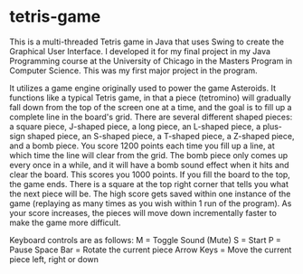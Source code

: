 # tetris-game
This is a multi-threaded Tetris game in Java that uses Swing to create the Graphical User Interface. I developed it for my final project in my Java Programming course at the University of Chicago in the Masters Program in Computer Science. This was my first major project in the program.

It utilizes a game engine originally used to power the game Asteroids. It functions like a typical Tetris game, in that a piece (tetromino) will gradually fall down from the top of the screen one at a time, and the goal is to fill up a complete line in the board's grid. There are several different shaped pieces: a square piece, J-shaped piece, a long piece, an L-shaped piece, a plus-sign shaped piece, an S-shaped piece, a T-shaped piece, a Z-shaped piece, and a bomb piece. You score 1200 points each time you fill up a line, at which time the line will clear from the grid. The bomb piece only comes up every once in a while, and it will have a bomb sound effect when it hits and clear the board. This scores you 1000 points. If you fill the board to the top, the game ends. There is a square at the top right corner that tells you what the next piece will be. The high score gets saved within one instance of the game (replaying as many times as you wish within 1 run of the program). As your score increases, the pieces will move down incrementally faster to make the game more difficult.

Keyboard controls are as follows:
M = Toggle Sound (Mute)
S = Start
P = Pause
Space Bar = Rotate the current piece
Arrow Keys = Move the current piece left, right or down
